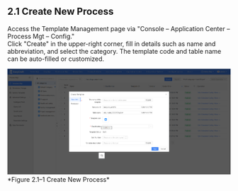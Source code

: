  ## 2.1 Create New Process

Access the Template Management page via "Console – Application Center – Process Mgt – Config."  
Click "Create" in the upper-right corner, fill in details such as name and abbreviation, and select the category. The template code and table name can be auto-filled or customized.

<div style={{ display: 'flex', justifyContent: 'left' }}>
  <img src="/img/Create New Process.png" alt="Portal Diagram" width="800" />
</div>
                   *Figure 2.1–1 Create New Process*
